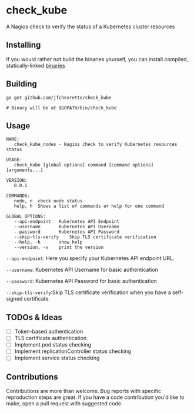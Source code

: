 check_kube
============

A Nagios check to verify the status of a Kubernetes cluster resources

Installing
----------
If you would rather not build the binaries yourself, you can install compiled,
statically-linked [binaries](https://github.com/jfchevrette/check_kube/releases)

Building
--------
```
go get github.com/jfchevrette/check_kube

# Binary will be at $GOPATH/bin/check_kube
```

Usage
-----
```
NAME:
   check_kube_nodes - Nagios check to verify Kubernetes resources status

USAGE:
   check_kube [global options] command [command options] [arguments...]

VERSION:
   0.0.1

COMMANDS:
   node, n	check node status
   help, h	Shows a list of commands or help for one command

GLOBAL OPTIONS:
   --api-endpoint 	Kubernetes API Endpoint
   --username 		Kubernetes API Username
   --password 		Kubernetes API Password
   --skip-tls-verify	Skip TLS certificate verification
   --help, -h		show help
   --version, -v	print the version
```

`--api-endpoint`: Here you specify your Kubernetes API endpoint URL.

`--username`: Kubernetes API Username for basic authentication

`--password`: Kubernetes API Password for basic authentication

`--skip-tls-verify`:Skip TLS certificate verification when you have a self-signed certificate.

TODOs & Ideas
----
- [ ] Token-based authentication
- [ ] TLS certificate authentication
- [ ] Implement pod status checking
- [ ] Implement replicationController status checking
- [ ] Implement service status checking

Contributions
-------------
Contributions are more than welcome. Bug reports with specific reproduction
steps are great. If you have a code contribution you'd like to make, open a
pull request with suggested code.
